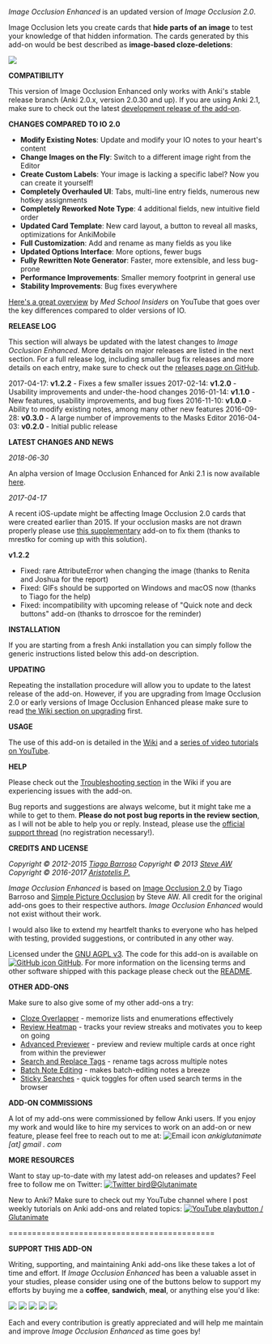 *Image Occlusion Enhanced* is an updated version of *Image Occlusion 2.0*.

Image Occlusion lets you create cards that **hide parts of an image** to test your knowledge of that hidden information. The cards generated by this add-on would be best described as **image-based cloze-deletions**:

![](https://raw.githubusercontent.com/glutanimate/image-occlusion-enhanced/master/screenshots/ankiweb.png)

**COMPATIBILITY**

This version of Image Occlusion Enhanced only works with Anki's stable release branch (Anki 2.0.x, version 2.0.30 and up). If you are using Anki 2.1, make sure to check out the latest [development release of the add-on](https://ankiweb.net/shared/info/1374772155).

**CHANGES COMPARED TO IO 2.0**

- **Modify Existing Notes**: Update and modify your IO notes to your heart's content
- **Change Images on the Fly**: Switch to a different image right from the Editor
- **Create Custom Labels**: Your image is lacking a specific label? Now you can create it yourself!
- **Completely Overhauled UI**: Tabs, multi-line entry fields, numerous new hotkey assignments
- **Completely Reworked Note Type**: 4 additional fields, new intuitive field order
- **Updated Card Template**: New card layout, a button to reveal all masks, optimizations for AnkiMobile
- **Full Customization**: Add and rename as many fields as you like
- **Updated Options Interface**: More options, fewer bugs
- **Fully Rewritten Note Generator**: Faster, more extensible, and less bug-prone
- **Performance Improvements**: Smaller memory footprint in general use
- **Stability Improvements**: Bug fixes everywhere

[Here's a great overview](https://www.youtube.com/watch?v=7pU9L0XybyI) by *Med School Insiders* on YouTube that goes over the key differences compared to older versions of IO.

**RELEASE LOG**

This section will always be updated with the latest changes to *Image Occlusion Enhanced*. More details on major releases are listed in the next section. For a full release log, including smaller bug fix releases and more details on each entry, make sure to check out the [releases page on GitHub](https://github.com/Glutanimate/image-occlusion-enhanced/releases).

2017-04-17: **v1.2.2** - Fixes a few smaller issues
2017-02-14: **v1.2.0** - Usability improvements and under-the-hood changes
2016-01-14: **v1.1.0** - New features, usability improvements, and bug fixes
2016-11-10: **v1.0.0** - Ability to modify existing notes, among many other new features
2016-09-28: **v0.3.0** - A large number of improvements to the Masks Editor
2016-04-03: **v0.2.0** - Initial public release

**LATEST CHANGES AND NEWS**

*2018-06-30*

An alpha version of Image Occlusion Enhanced for Anki 2.1 is now available [here](https://ankiweb.net/shared/info/1374772155).

*2017-04-17*

A recent iOS-update might be affecting Image Occlusion 2.0 cards that were created earlier than 2015. If your occlusion masks are not drawn properly please use [this supplementary](https://ankiweb.net/shared/info/1048682320) add-on to fix them (thanks to mrestko for coming up with this solution).

**v1.2.2**

- Fixed: rare AttributeError when changing the image (thanks to Renita and Joshua for the report)
- Fixed: GIFs should be supported on Windows and macOS now (thanks to Tiago for the help)
- Fixed: incompatibility with upcoming release of "Quick note and deck buttons" add-on (thanks to drroscoe for the reminder)

**INSTALLATION**

If you are starting from a fresh Anki installation you can simply follow the generic instructions listed below this add-on description.

**UPDATING**

Repeating the installation procedure will allow you to update to the latest release of the add-on. However, if you are upgrading from Image Occlusion 2.0 or early versions of Image Occlusion Enhanced please make sure to read [the Wiki section on upgrading](https://github.com/Glutanimate/image-occlusion-enhanced/wiki/Upgrading) first.

**USAGE**

The use of this add-on is detailed in the [Wiki](https://github.com/Glutanimate/image-occlusion-enhanced/wiki) and a [series of video tutorials on YouTube](https://www.youtube.com/playlist?list=PL3MozITKTz5YFHDGB19ypxcYfJ1ITk_6o).

**HELP**

Please check out the [Troubleshooting section](https://github.com/Glutanimate/image-occlusion-enhanced/wiki/Troubleshooting) in the Wiki if you are experiencing issues with the add-on.

Bug reports and suggestions are always welcome, but it might take me a while to get to them. **Please do not post bug reports in the review section**, as I will not be able to help you or reply. Instead, please use the [official support thread](https://anki.tenderapp.com/discussions/add-ons/8295-image-occlusion-enhanced-official-thread) (no registration necessary!).

**CREDITS AND LICENSE**

*Copyright © 2012-2015 [Tiago Barroso](https://github.com/tmbb)*
*Copyright © 2013 [Steve AW](https://github.com/steveaw)*
*Copyright © 2016-2017 [Aristotelis P.](https://glutanimate.com/)*

*Image Occlusion Enhanced* is based on [Image Occlusion 2.0](https://github.com/tmbb/image-occlusion-2) by Tiago Barroso and [Simple Picture Occlusion](https://github.com/steveaw/anki_addons) by Steve AW. All credit for the original add-ons goes to their respective authors. *Image Occlusion Enhanced* would not exist without their work.

I would also like to extend my heartfelt thanks to everyone who has helped with testing, provided suggestions, or contributed in any other way.

Licensed under the [GNU AGPL v3](https://www.gnu.org/licenses/agpl.html). The code for this add-on is available on [![GitHub icon](https://glutanimate.com/logos/github.svg) GitHub](https://github.com/glutanimate/image-occlusion-enhanced). For more information on the licensing terms and other software shipped with this package please check out the [README](https://github.com/Glutanimate/image-occlusion-enhanced#credits).

**OTHER ADD-ONS**

Make sure to also give some of my other add-ons a try:

- [Cloze Overlapper](https://ankiweb.net/shared/info/969733775) - memorize lists and enumerations effectively
- [Review Heatmap](https://ankiweb.net/shared/info/1771074083) - tracks your review streaks and motivates you to keep on going
- [Advanced Previewer](https://ankiweb.net/shared/info/544521385) - preview and review multiple cards at once right from within the previewer
- [Search and Replace Tags](https://ankiweb.net/shared/info/138501288) - rename tags across multiple notes
- [Batch Note Editing](https://ankiweb.net/shared/info/291119185) - makes batch-editing notes a breeze
- [Sticky Searches](https://ankiweb.net/shared/info/594622823) - quick toggles for often used search terms in the browser

**ADD-ON COMMISSIONS**

A lot of my add-ons were commissioned by fellow Anki users. If you enjoy my work and would like to hire my services to work on an add-on or new feature, please feel free to reach out to me at:  ![Email icon](https://glutanimate.com/logos/email.svg) <em>ankiglutanimate [αt] gmail . com</em>

**MORE RESOURCES**

Want to stay up-to-date with my latest add-on releases and updates? Feel free to follow me on Twitter: [![Twitter bird](https://glutanimate.com/logos/twitter.svg)@Glutanimate](https://twitter.com/glutanimate)

New to Anki? Make sure to check out my YouTube channel where I post weekly tutorials on Anki add-ons and related topics: [![YouTube playbutton](https://glutanimate.com/logos/youtube.svg) / Glutanimate](https://www.youtube.com/c/glutanimate)

============================================

**SUPPORT THIS ADD-ON**

Writing, supporting, and maintaining Anki add-ons like these takes a lot of time and effort. If *Image Occlusion Enhanced* has been a valuable asset in your studies, please consider using one of the buttons below to support my efforts by buying me a **coffee**, **sandwich**, **meal**, or anything else you'd like:

![](https://glutanimate.com/logos/paypal.svg)        [![](https://glutanimate.com/logos/contrib_btnsw_coffee.svg)](https://www.paypal.com/cgi-bin/webscr?cmd=_s-xclick&hosted_button_id=4FT9NG3NJMY4U&on0=Project&os0=image-occlusion "Buy me a coffee ☺")    [![](https://glutanimate.com/logos/contrib_btnsw_sandwich.svg)](https://www.paypal.com/cgi-bin/webscr?cmd=_s-xclick&hosted_button_id=YKSP7QF45Y7SJ&on0=Project&os0=image-occlusion "Buy me a burger 😊")    [![](https://glutanimate.com/logos/contrib_btnsw_meal.svg)](https://www.paypal.com/cgi-bin/webscr?cmd=_s-xclick&hosted_button_id=MVDM6JAL2R5JA&on0=Project&os0=image-occlusion "Buy me a meal 😄")    [![](https://glutanimate.com/logos/contrib_btnsw_custom.svg)](https://www.paypal.com/cgi-bin/webscr?cmd=_s-xclick&hosted_button_id=EYNV4ECSKBGE4&on0=Project&os0=image-occlusion "Contribute a custom amount ☺")

Each and every contribution is greatly appreciated and will help me maintain and improve *Image Occlusion Enhanced* as time goes by!
